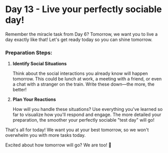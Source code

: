# Day 13 - Live your perfectly sociable day!

Remember the miracle task from Day 6? Tomorrow, we want you to live a day exactly like that! Let's get ready today so you can shine tomorrow.

### Preparation Steps:

1. **Identify Social Situations**
    
    Think about the social interactions you already know will happen tomorrow. This could be lunch at work, a meeting with a friend, or even a chat with a stranger on the train. Write these down—the more, the better!
    
2. **Plan Your Reactions**
    
    How will you handle these situations? Use everything you've learned so far to visualize how you'll respond and engage. The more detailed your preparation, the smoother your perfectly sociable "test day" will go!
    

That's all for today! We want you at your best tomorrow, so we won't overwhelm you with more tasks today.

Excited about how tomorrow will go? We are too! 💚
